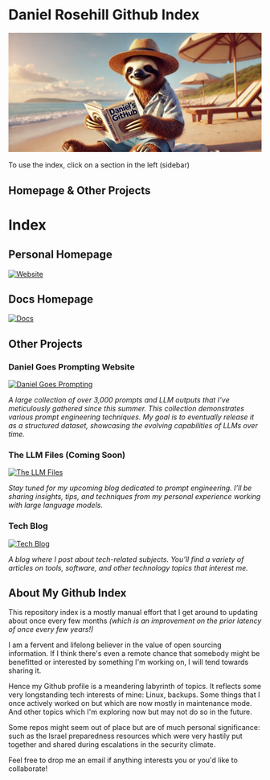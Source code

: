 # Daniel Rosehill Github Index

![alt text](images/banner.webp)

 To use the index, click on a section in the left (sidebar)

 ## Homepage & Other Projects

 # Index

## Personal Homepage
[![Website](https://img.shields.io/badge/Website-danielrosehill.com-blue?style=flat-square)](https://danielrosehill.com)

## Docs Homepage
[![Docs](https://img.shields.io/badge/Docs-docs.bydanielrosehill.com-blue?style=flat-square)](https://docs.bydanielrosehill.com/)

## Other Projects

### Daniel Goes Prompting Website
[![Daniel Goes Prompting](https://img.shields.io/badge/Website-danielgoesprompting.com-blue?style=flat-square)](https://danielgoesprompting.com/)

*A large collection of over 3,000 prompts and LLM outputs that I’ve meticulously gathered since this summer. This collection demonstrates various prompt engineering techniques. My goal is to eventually release it as a structured dataset, showcasing the evolving capabilities of LLMs over time.*

### The LLM Files (Coming Soon)
[![The LLM Files](https://img.shields.io/badge/Website-thellmfiles.com-blue?style=flat-square)](https://thellmfiles.com/)

*Stay tuned for my upcoming blog dedicated to prompt engineering. I’ll be sharing insights, tips, and techniques from my personal experience working with large language models.*

### Tech Blog
[![Tech Blog](https://img.shields.io/badge/Blog-blogs.danielrosehill.com-blue?style=flat-square)](https://blog.danielrosehill.com/)

*A blog where I post about tech-related subjects. You’ll find a variety of articles on tools, software, and other technology topics that interest me.*

## About My Github Index

This repository index is a mostly manual effort that I get around to updating about once every few months *(which is an improvement on the prior latency of once every few years!)*

I am a fervent and lifelong believer in the value of open sourcing information. If I think there's even a remote chance that somebody might be benefitted or interested by something I'm working on, I will tend towards sharing it. 

Hence my Github profile is a meandering labyrinth of topics. It reflects some very longstanding tech interests of mine: Linux, backups. Some things that I once actively worked on but which are now mostly in maintenance mode. And other topics which I'm exploring now but may not do so in the future. 

Some repos might seem out of place but are of much personal significance: such as the Israel preparedness resources which were very hastily put together and shared during escalations in the security climate. 

Feel free to drop me an email if anything interests you or you'd like to collaborate! 